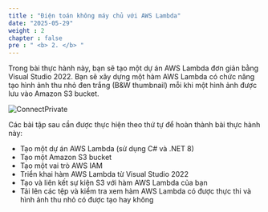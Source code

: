 ```yaml
---
title : "Điện toán không máy chủ với AWS Lambda"
date: "2025-05-29"
weight : 2
chapter : false
pre : " <b> 2. </b> "
---
```



Trong bài thực hành này, bạn sẽ tạo một dự án AWS Lambda đơn giản bằng Visual Studio 2022. Bạn sẽ xây dựng một hàm AWS Lambda có chức năng tạo hình ảnh thu nhỏ đen trắng (B&W thumbnail) mỗi khi một hình ảnh được lưu vào Amazon S3 bucket.

![ConnectPrivate](../images/2-Severless-compute/2.diagram.png)

Các bài tập sau cần được thực hiện theo thứ tự để hoàn thành bài thực hành này:
- Tạo một dự án AWS Lambda (sử dụng C# và .NET 8)
- Tạo một Amazon S3 bucket
- Tạo một vai trò AWS IAM
- Triển khai hàm AWS Lambda từ Visual Studio 2022
- Tạo và liên kết sự kiện S3 với hàm AWS Lambda của bạn
- Tải lên các tệp và kiểm tra xem hàm AWS Lambda có được thực thi và hình ảnh thu nhỏ có được tạo hay không

<!-- ### Content
2.1. [Create Project](2.1-Create-project/)\
2.2. [Add code to generate thumbnails](2.2-Add-code/)\
2.3. [Create S3 bucket](2.3-Create-S3-bucket/)\
2.4. [Create IAM role](2.4-Create-IAM-role/)\
2.5. [Publish project](2.5-Public-project/)\
2.6. [Configure event](2.6-Configure-event/)\
2.7. [Test AWS Lambda function](2.7-Test-AWS-Lambda/) -->